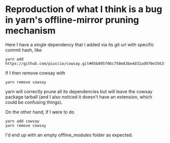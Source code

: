 # Reproduction of what I think is a bug in yarn's offline-mirror pruning mechanism

Here I have a single dependency that I added via its git url with specific commit hash, like
```
yarn add https://github.com/piuccio/cowsay.git#05b895f06c750e83be4d31ad970e3563f6063e0a
```

If I then remove cowsay with
```
yarn remove cowsay
```
yarn will correctly prune all its dependencies but will leave the cowsay package tarball (and I also noticed it doesn't have an extension, which could be confusing things).

On the other hand, if I were to do
```
yarn add cowsay
yarn remove cowsay
```
I'd end up with an empty offline_modules folder as expected.
